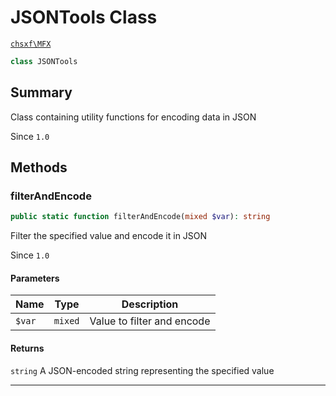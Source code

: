 # JSONTools Class

[`chsxf\MFX`](API-Namespace-chsxf_MFX)

```php
class JSONTools
```

## Summary

Class containing utility functions for encoding data in JSON

Since `1.0`

## Methods

### filterAndEncode

```php
public static function filterAndEncode(mixed $var): string
```

Filter the specified value and encode it in JSON

Since `1.0`

#### Parameters

| Name   | Type    | Description                |
| ------ | ------- | -------------------------- |
| `$var` | `mixed` | Value to filter and encode |

#### Returns

`string` A JSON-encoded string representing the specified value

---

